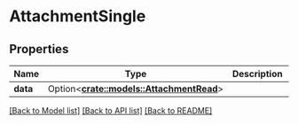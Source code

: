 # AttachmentSingle

## Properties

Name | Type | Description | Notes
------------ | ------------- | ------------- | -------------
**data** | Option<[**crate::models::AttachmentRead**](AttachmentRead.md)> |  | [optional]

[[Back to Model list]](../README.md#documentation-for-models) [[Back to API list]](../README.md#documentation-for-api-endpoints) [[Back to README]](../README.md)


